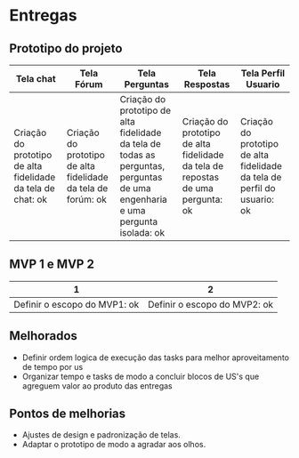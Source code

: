 # Entregas

## Prototipo do projeto
Tela chat | Tela Fórum | Tela Perguntas | Tela Respostas | Tela Perfil Usuario 
----------| -----------|----------------|----------------|---------------------
Criação do prototipo de alta fidelidade da tela de chat: ok | Criação do prototipo de alta fidelidade da tela de forúm: ok | Criação do prototipo de alta fidelidade da tela de todas as perguntas, perguntas de uma engenharia e uma pergunta isolada: ok | Criação do prototipo de alta fidelidade da tela de repostas de uma pergunta: ok | Criação do prototipo de alta fidelidade da tela de perfil do usuario: ok

## MVP 1 e MVP 2 
1 | 2 
--|--
Definir o escopo do MVP1: ok | Definir o escopo do MVP2: ok

## Melhorados

- Definir ordem logica de execução das tasks para melhor aproveitamento de tempo por us 
- Organizar tempo e tasks de modo a concluir blocos de US's que agreguem valor ao produto das entregas
## Pontos de melhorias

- Ajustes de design e padronização de telas.
- Adaptar o prototipo de modo a agradar aos olhos.